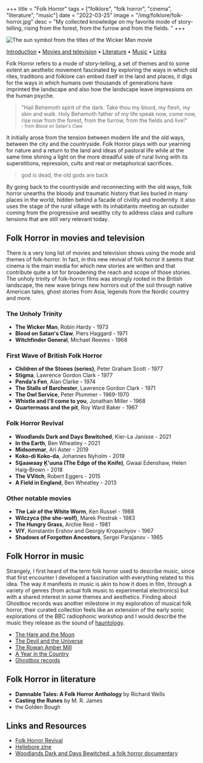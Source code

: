 +++
title = "Folk Horror"
tags = ["folklore", "folk horror", "cinema", "literature", "music"]
date = "2022-03-25"
image = "/img/folklore/folk-horror.jpg"
desc = "My collected knowledge on my favorite mode of story-telling, rising from the forest, from the furrow and from the fields. "
+++

![The sun symbol from the titles of the Wicker Man movie](/img/folklore/folk-horror.jpg "The sun symbol from the titles of the Wicker Man movie")

<div class="table-of-contents">

[Introduction](#introduction) •
[Movies and television](#folk-horror-in-movies-and-television) •
[Literature](#folk-horror-in-literature) •
[Music](#folk-horror-in-music) •
[Links](#links-and-resources)

</div>

Folk Horror refers to a mode of story-telling, a set of themes and to some extent an aesthetic movement fascinated by exploring the ways in which old rites, traditions and folklore can embed itself in the land and places, it digs for the ways in which humans over thousands of generations have imprinted the landscape and also how the landscape leave impressions on the human psyche.

> "Hail Behemoth spirit of the dark. Take thou my blood, my flesh, my skin and walk. Holy Behemoth father of my life speak now, come now, rise now from the forest, from the furrow, from the fields and live!"  
<small>- from Blood on Satan's Claw</small>

It initially arose from the tension between modern life and the old ways, between the city and the countryside. Folk Horror plays with our yearning for nature and a return to the land and ideas of pastoral life while at the same time shining a light on the more dreadful side of rural living with its superstitions, repression, cults and real or metaphorical sacrifices.

> god is dead, the old gods are back

By going back to the countryside and reconnecting with the old ways, folk horror unearths the bloody and traumatic history that lies buried in many places in the world, hidden behind a facade of civility and modernity. It also uses the stage of the rural village with its inhabitants meeting an outsider coming from the progressive and wealthy city to address class and culture tensions that are still very relevant today.

## Folk Horror in movies and television

There is a very long list of movies and television shows using the mode and themes of folk-horror. In fact, in this new revival of folk horror it seems that cinema is the main media for which new stories are written and that contribute quite a lot for broadening the reach and scope of those stories. The unholy trinity of folk-horror films was strongly rooted in the British landscape, the new wave brings new horrors out of the soil through native American tales, ghost stories from Asia, legends from the Nordic country and more.

### The Unholy Trinity

- **The Wicker Man**, Robin Hardy - 1973
- **Blood on Satan's Claw**, Piers Haggard - 1971
- **Witchfinder General**, Michael Reeves - 1968

### First Wave of British Folk Horror

- **Children of the Stones (series)**, Peter Graham Scott - 1977
- **Stigma**, Lawrence Gordon Clark - 1977
- **Penda's Fen**, Alan Clarke - 1974
- **The Stalls of Barchester**, Lawrence Gordon Clark - 1971
- **The Owl Service**, Peter Plummer - 1969-1970
- **Whistle and I'll come to you**, Jonathan Miller - 1968
- **Quartermass and the pit**, Roy Ward Baker - 1967

### Folk Horror Revival

- **Woodlands Dark and Days Bewitched**, Kier-La Janisse - 2021
- **In the Earth**, Ben Wheatley - 2021
- **Midsommar**, Ari Aster - 2019  
- **Koko-di Koko-da**, Johannes Nyholm - 2019
- **SG̲aawaay Ḵ'uuna (The Edge of the Knife)**, Gwaai Edenshaw, Helen Haig-Brown - 2018
- **The VVitch**, Robert Eggers - 2015
- **A Field in England**, Ben Wheatley - 2013

### Other notable movies

- **The Lair of the White Worm**, Ken Russel - 1988
- **Wilczyca (the she-wolf)**, Marek Piestrak - 1983
- **The Hungry Grass**, Archie Reid - 1981
- **VIY**, Konstantin Ershov and Georgiy Kropachyov - 1967 
- **Shadows of Forgotten Ancestors**, Sergei Parajanov - 1965

## Folk Horror in music

Strangely, I first heard of the term folk horror used to describe music, since that first encounter I developed a fascination with everything related to this idea. The way it manifests in music is akin to how it does in film, through a variety of genres (from actual folk music to experimental electronics) but with a shared interest in some themes and aesthetics. Finding about Ghostbox records was another milestone in my exploration of musical folk horror, their curated collection feels like an extension of the early sonic explorations of the BBC radiophonic workshop and I would describe the music they release as the sound of [hauntology](/folklore/wyrd-terms/).

- [The Hare and the Moon](https://thehareandthemoon.bandcamp.com/)
- [The Devil and the Universe](https://thedeviltheuniverse.bandcamp.com/album/folk-horror)
- [The Rowan Amber Mill](https://rowanambermill.bandcamp.com/)
- [A Year in the Country](https://ayearinthecountry.bandcamp.com/)
- [Ghostbox records](https://ghostbox.co.uk/)

## Folk Horror in literature

- **Damnable Tales: A Folk Horror Anthology** by Richard Wells
- **Casting the Runes** by M. R. James
- the Golden Bough

## Links and Resources

- [Folk Horror Revival](https://folkhorrorrevival.com/)
- [Hellebore zine](https://helleborezine.bigcartel.com/)
- [Woodlands Dark and Days Bewitched, a folk horror documentary](https://woodlandsdarkanddaysbewitched.com/)
